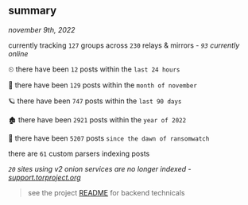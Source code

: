 
## summary
_november 9th, 2022_

currently tracking `127` groups across `230` relays & mirrors - _`93` currently online_

⏲ there have been `12` posts within the `last 24 hours`

🦈 there have been `129` posts within the `month of november`

🪐 there have been `747` posts within the `last 90 days`

🏚 there have been `2921` posts within the `year of 2022`

🦕 there have been `5207` posts `since the dawn of ransomwatch`

there are `61` custom parsers indexing posts

_`20` sites using v2 onion services are no longer indexed - [support.torproject.org](https://support.torproject.org/onionservices/v2-deprecation/)_

> see the project [README](https://github.com/joshhighet/ransomwatch#ransomwatch--) for backend technicals
